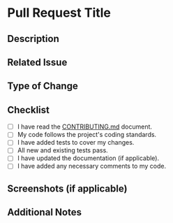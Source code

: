 # Pull Request Title

<!-- Please provide a brief title for your pull request. -->

## Description

<!-- 
Please include a summary of the changes made in this pull request. 
Explain the motivation behind the changes and any relevant context.
-->

## Related Issue

<!-- 
If this pull request addresses an open issue, please link to it here. 
For example: "Fixes #123" or "Related to #456".
-->

## Type of Change

<!-- 
Please mark the type of change your pull request introduces:
- [ ] Bug fix
- [ ] New feature
- [ ] Improvement
- [ ] Documentation update
- [ ] Other (please specify)
-->

## Checklist

- [ ] I have read the [CONTRIBUTING.md](CONTRIBUTING.md) document.
- [ ] My code follows the project's coding standards.
- [ ] I have added tests to cover my changes.
- [ ] All new and existing tests pass.
- [ ] I have updated the documentation (if applicable).
- [ ] I have added any necessary comments to my code.

## Screenshots (if applicable)

<!-- 
If your changes include visual modifications, please add screenshots to help reviewers understand the changes.
-->

## Additional Notes

<!-- 
Please include any additional information that may be helpful for the reviewers.
For example, any known issues, limitations, or future improvements.
-->
